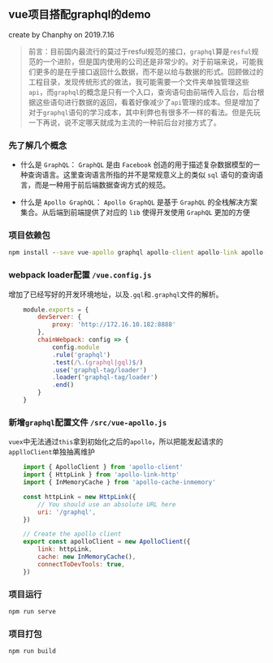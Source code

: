 ## vue项目搭配graphql的demo
create by Chanphy on 2019.7.16
> 前言：目前国内最流行的莫过于resful规范的接口，`graphql`算是`resful`规范的一个进阶，但是国内使用的公司还是非常少的。对于前端来说，可能我们更多的是在乎接口返回什么数据，而不是以给与数据的形式。回顾做过的工程目录，发现传统形式的做法，我可能需要一个文件夹单独管理这些`api`，而`graphql`的概念是只有一个入口，查询语句由前端传入后台，后台根据这些语句进行数据的返回，看着好像减少了`api`管理的成本。但是增加了对于`graphql`语句的学习成本，其中利弊也有很多不一样的看法。但是先玩一下再说，说不定哪天就成为主流的一种前后台对接方式了。
### 先了解几个概念
- 什么是 `GraphQL`：
`GraphQL` 是由 `Facebook` 创造的用于描述复杂数据模型的一种查询语言。这里查询语言所指的并不是常规意义上的类似 `sql` 语句的查询语言，而是一种用于前后端数据查询方式的规范。

- 什么是 `Apollo GraphQL`：
`Apollo GraphQL` 是基于 `GraphQL` 的全栈解决方案集合。从后端到前端提供了对应的 `lib` 使得开发使用 `GraphQL` 更加的方便

### 项目依赖包
```cmd
npm install --save vue-apollo graphql apollo-client apollo-link apollo-link-http apollo-cache-inmemory graphql-tag
```
### webpack loader配置  `/vue.config.js`
增加了已经写好的开发环境地址，以及`.gql`和`.graphql`文件的解析。
```javascript
    module.exports = {
        devServer: {
            proxy: 'http://172.16.10.182:8888'
        },
        chainWebpack: config => {
            config.module
            .rule('graphql')
            .test(/\.(graphql|gql)$/)
            .use('graphql-tag/loader')
            .loader('graphql-tag/loader')
            .end()
        }
    }
```
### 新增`graphql`配置文件 `/src/vue-apollo.js`
`vuex`中无法通过`this`拿到初始化之后的`apollo`，所以把能发起请求的`applloClient`单独抽离维护
```javascript
    import { ApolloClient } from 'apollo-client'
    import { HttpLink } from 'apollo-link-http'
    import { InMemoryCache } from 'apollo-cache-inmemory'

    const httpLink = new HttpLink({
        // You should use an absolute URL here
        uri: '/graphql',
    })

    // Create the apollo client
    export const apolloClient = new ApolloClient({
        link: httpLink,
        cache: new InMemoryCache(),
        connectToDevTools: true,
    })
```
### 项目运行
```cmd
npm run serve
```
### 项目打包
```cmd
npm run build
```